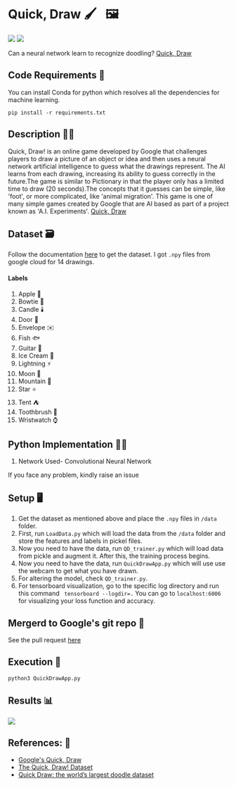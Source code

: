 # Quick, Draw 🖌️ &nbsp; 🖼️
[![](https://img.shields.io/github/license/sourcerer-io/hall-of-fame.svg?colorB=ff0000)](https://github.com/akshaybahadur21/Emojinator/blob/master/LICENSE.md)  [![](https://img.shields.io/badge/Akshay-Bahadur-brightgreen.svg?colorB=ff0000)](https://akshaybahadur.com)

Can a neural network learn to recognize doodling? [Quick, Draw](https://quickdraw.withgoogle.com/)

## Code Requirements 🦄
You can install Conda for python which resolves all the dependencies for machine learning.

`pip install -r requirements.txt`

## Description 👨‍🎨
Quick, Draw! is an online game developed by Google that challenges players to draw a picture of an object or idea and then uses a neural network artificial intelligence to guess what the drawings represent. The AI learns from each drawing, increasing its ability to guess correctly in the future.The game is similar to Pictionary in that the player only has a limited time to draw (20 seconds).The concepts that it guesses can be simple, like 'foot', or more complicated, like 'animal migration'. This game is one of many simple games created by Google that are AI based as part of a project known as 'A.I. Experiments'. [Quick, Draw](https://quickdraw.withgoogle.com/)

## Dataset 🗃️
Follow the documentation [here](https://github.com/googlecreativelab/quickdraw-dataset) to get the dataset. I got `.npy` files from google cloud for 14 drawings.

#### Labels
1) Apple :apple:
2) Bowtie 🎀	
3) Candle 🕯️
4) Door :door:
5) Envelope :envelope:
6) Fish :fish:
6) Guitar :guitar:
7) Ice Cream :icecream:
8) Lightning ⚡
9) Moon :first_quarter_moon_with_face:
10) Mountain :mount_fuji:
11) Star :star:
12) Tent :tent:
13) Toothbrush 🧹
14) Wristwatch :watch:

## Python  Implementation 👨‍🔬

1) Network Used- Convolutional Neural Network

If you face any problem, kindly raise an issue

## Setup 🖥️

1) Get the dataset as mentioned above and place the `.npy` files in `/data` folder.
2) First, run `LoadData.py` which will load the data from the `/data` folder and store the features and labels in  pickel files.
3) Now you need to have the data, run `QD_trainer.py` which will load data from pickle and augment it. After this, the training process begins.
2) Now you need to have the data, run `QuickDrawApp.py` which will use use the webcam to get what you have drawn.
3) For altering the model, check `QD_trainer.py`.
4) For tensorboard visualization, go to the specific log directory and run this command ` tensorboard --logdir=.` You can go to `localhost:6006` for visualizing your loss function and accuracy.

## Mergerd to Google's git repo 🌼

See the pull request [here](https://github.com/googlecreativelab/quickdraw-dataset/pull/25)

## Execution 🐉

```
python3 QuickDrawApp.py
```

## Results 📊
<img src="https://github.com/akshaybahadur21/QuickDraw/blob/master/qd.gif">

## References: 🔱
 
 - [Google's Quick, Draw](https://quickdraw.withgoogle.com/) 
 - [The Quick, Draw! Dataset](https://github.com/googlecreativelab/quickdraw-dataset)
 - [Quick Draw: the world’s largest doodle dataset](https://towardsdatascience.com/quick-draw-the-worlds-largest-doodle-dataset-823c22ffce6b)





